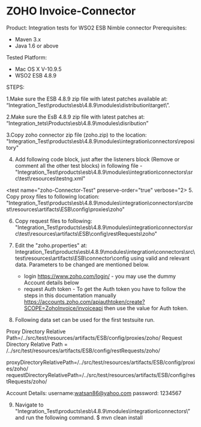 ZOHO Invoice-Connector
================
Product: Integration tests for WSO2 ESB Nimble connector
Prerequisites:

- Maven 3.x
- Java 1.6 or above

Tested Platform:

- Mac OS X V-10.9.5
- WSO2 ESB 4.8.9

STEPS:

1.Make sure the ESB 4.8.9 zip file with latest patches available at:
“Integration_Test\products\esb\4.8.9\modules\distribution\target\”.

2.Make sure the EsB 4.8.9 zip file with latest patches at:
“Integration_tets\Products\esb\4.8.9\modules\disribution”

3.Copy zoho connector zip file (zoho.zip) to the location:
"Integration_Test\products\esb\4.8.9\modules\integration\connectors\repository\"

4. Add following code block, just after the listeners block (Remove or comment all the other test blocks) in following file -
"Integration_Test\products\esb\4.8.9\modules\integration\connectors\src\test\resources\testng.xml"
 
<test name="zoho-Connector-Test" preserve-order="true" verbose="2>
<packages>
<package name="org.wso2.carbon.connector.integration.test.zoho"/>
</packages>
</test>
5. Copy proxy files to following location:
"Integration_Test\products\esb\4.8.9\modules\integration\connectors\src\test\resources\artifacts\ESB\config\proxies\zoho\"

6. Copy request files to following:
"Integration_Test\products\esb\4.8.9\modules\integration\connectors\src\test\resources\artifacts\ESB\config\restRequests\zoho\"

7. Edit the "zoho.properties" at:
Integration_Test\products\esb\4.8.9\modules\integration\connectors\src\test\resources\artifacts\ESB\connector\config using valid and relevant data. Parameters to be changed are mentioned below.

	- login https://www.zoho.com/login/ - you may use the dummy Account details below
	- request Auth token - To get the Auth token you have to follow the steps in this documentation manually https://accounts.zoho.com/apiauthtoken/create?SCOPE=ZohoInvoice/invoiceapi then use the value for Auth token.
	
8. Following data set can be used for the first testsuite run.

Proxy Directory Relative Path=/../src/test/resources/artifacts/ESB/config/proxies/zoho/
Request Directory Relative Path = /../src/test/resources/artifacts/ESB/config/restRequests/zoho/

proxyDirectoryRelativePath=/../src/test/resources/artifacts/ESB/config/proxies/zoho/
requestDirectoryRelativePath=/../src/test/resources/artifacts/ESB/config/restRequests/zoho/

Account Details:
username:watsan86@yahoo.com
password: 1234567

9. Navigate to "Integration_Test\products\esb\4.8.9\modules\integration\connectors\” and run the following command.
$ mvn clean install

